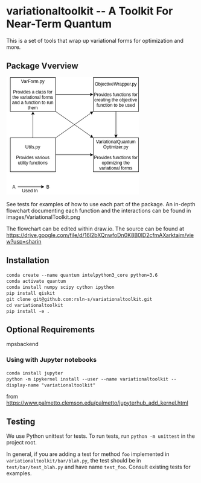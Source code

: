 # variationaltoolkit -- A Toolkit For Near-Term Quantum  

This is a set of tools that wrap up variational forms for optimization and more.


## Package Vverview
![Flowchart](/images/HighLevelVariationalToolkit.png)

See tests for examples of how to use each part of the package. An in-depth flowchart documenting each function and the interactions can be found in images/VariationalToolkit.png

The flowchart can be edited within draw.io. The source can be found at https://drive.google.com/file/d/16l2bXQnwfoDn0K8B0lD2cfmAXarktajm/view?usp=sharin

## Installation

```
conda create --name quantum intelpython3_core python=3.6
conda activate quantum
conda install numpy scipy cython ipython
pip install qiskit
git clone git@github.com:rsln-s/variationaltoolkit.git
cd variationaltoolkit
pip install -e .
```


## Optional Requirements

mpsbackend

### Using with Jupyter notebooks

```
conda install jupyter
python -m ipykernel install --user --name variationaltoolkit --display-name "variationaltoolkit"
```

from https://www.palmetto.clemson.edu/palmetto/jupyterhub_add_kernel.html

## Testing

We use Python unittest for tests. To run tests, run `python -m unittest` in the project root.

In general, if you are adding a test for method `foo` implemented in `variationaltoolkit/bar/blah.py`, the test should be in `test/bar/test_blah.py` and have name `test_foo`. Consult existing tests for examples.
